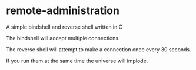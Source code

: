 # remote-administration

A simple bindshell and reverse shell written in C

The bindshell will accept multiple connections.

The reverse shell will attempt to make a connection once every 30 seconds.

If you run them at the same time the universe will implode.
